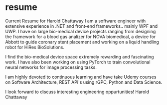 # resume
Current Resume for Harold Chattaway
I am a software engineer with extensive experience in .NET and front-end frameworks.. mainly WPF and UWP. I have on large bio-medical device projects ranging from designing the framework for a blood gas analizer for NOVA biomedical, a device for Abbott to guide coronary stent placement and working on a liquid handling robot for HiRes BioSolutions.

I find the bio-medical device space extremely rewarding and fascinating work. I have also been working on using PyTorch to train convolutional neural networks for image processing tasks.

I am highly devoted to continuous learning and have take Udemy courses on Software Architecture, REST API's using rGPC, Python and Data Science.

I look forward to discuss interesting engineering oppurtunities!
Harold Chattaway
